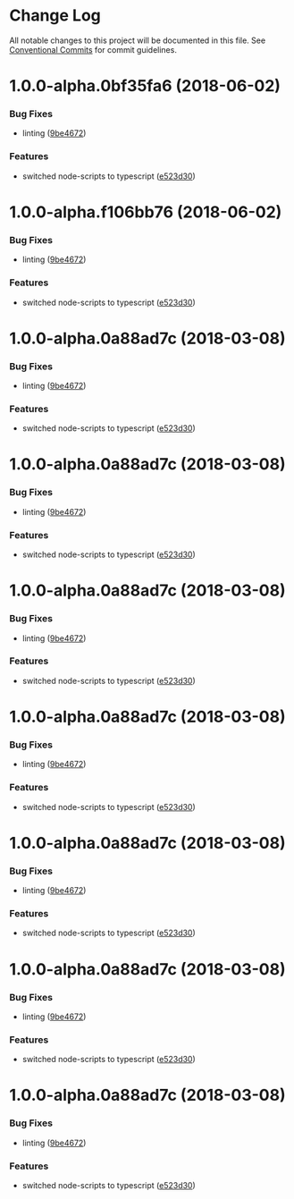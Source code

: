 # Change Log

All notable changes to this project will be documented in this file.
See [Conventional Commits](https://conventionalcommits.org) for commit guidelines.

<a name="1.0.0-alpha.0bf35fa6"></a>

# 1.0.0-alpha.0bf35fa6 (2018-06-02)

### Bug Fixes

* linting ([9be4672](https://github.com/jameslnewell/tradie-v4/commit/9be4672))

### Features

* switched node-scripts to typescript ([e523d30](https://github.com/jameslnewell/tradie-v4/commit/e523d30))

<a name="1.0.0-alpha.f106bb76"></a>

# 1.0.0-alpha.f106bb76 (2018-06-02)

### Bug Fixes

* linting ([9be4672](https://github.com/jameslnewell/tradie-v4/commit/9be4672))

### Features

* switched node-scripts to typescript ([e523d30](https://github.com/jameslnewell/tradie-v4/commit/e523d30))

<a name="1.0.0-alpha.0a88ad7c"></a>

# 1.0.0-alpha.0a88ad7c (2018-03-08)

### Bug Fixes

* linting ([9be4672](https://github.com/jameslnewell/tradie-v4/commit/9be4672))

### Features

* switched node-scripts to typescript ([e523d30](https://github.com/jameslnewell/tradie-v4/commit/e523d30))

<a name="1.0.0-alpha.0a88ad7c"></a>

# 1.0.0-alpha.0a88ad7c (2018-03-08)

### Bug Fixes

* linting ([9be4672](https://github.com/jameslnewell/tradie-v4/commit/9be4672))

### Features

* switched node-scripts to typescript ([e523d30](https://github.com/jameslnewell/tradie-v4/commit/e523d30))

<a name="1.0.0-alpha.0a88ad7c"></a>

# 1.0.0-alpha.0a88ad7c (2018-03-08)

### Bug Fixes

* linting ([9be4672](https://github.com/jameslnewell/tradie-v4/commit/9be4672))

### Features

* switched node-scripts to typescript ([e523d30](https://github.com/jameslnewell/tradie-v4/commit/e523d30))

<a name="1.0.0-alpha.0a88ad7c"></a>

# 1.0.0-alpha.0a88ad7c (2018-03-08)

### Bug Fixes

* linting ([9be4672](https://github.com/jameslnewell/tradie-v4/commit/9be4672))

### Features

* switched node-scripts to typescript ([e523d30](https://github.com/jameslnewell/tradie-v4/commit/e523d30))

<a name="1.0.0-alpha.0a88ad7c"></a>

# 1.0.0-alpha.0a88ad7c (2018-03-08)

### Bug Fixes

* linting ([9be4672](https://github.com/jameslnewell/tradie-v4/commit/9be4672))

### Features

* switched node-scripts to typescript ([e523d30](https://github.com/jameslnewell/tradie-v4/commit/e523d30))

<a name="1.0.0-alpha.0a88ad7c"></a>

# 1.0.0-alpha.0a88ad7c (2018-03-08)

### Bug Fixes

* linting ([9be4672](https://github.com/jameslnewell/tradie-v4/commit/9be4672))

### Features

* switched node-scripts to typescript ([e523d30](https://github.com/jameslnewell/tradie-v4/commit/e523d30))

<a name="1.0.0-alpha.0a88ad7c"></a>

# 1.0.0-alpha.0a88ad7c (2018-03-08)

### Bug Fixes

* linting ([9be4672](https://github.com/jameslnewell/tradie-v4/commit/9be4672))

### Features

* switched node-scripts to typescript ([e523d30](https://github.com/jameslnewell/tradie-v4/commit/e523d30))
